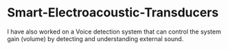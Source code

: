 # Smart-Electroacoustic-Transducers
I have also worked on a Voice detection system that can control the system gain (volume) by detecting and understanding external sound.
